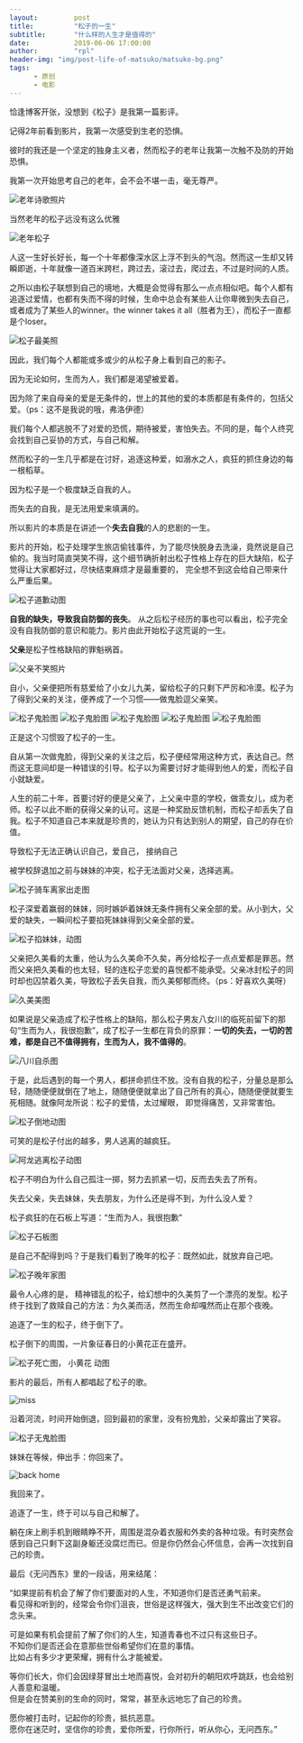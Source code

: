 ```yaml
---
layout:         post
title:          "松子的一生"
subtitle:       "什么样的人生才是值得的"
date:           2019-06-06 17:00:00
author:         "rpl"
header-img: "img/post-life-of-matsuko/matsuko-bg.png" 
tags:
      - 原创
      - 电影
---
```



恰逢博客开张，没想到《松子》是我第一篇影评。

记得2年前看到影片，我第一次感受到生老的恐惧。

彼时的我还是一个坚定的独身主义者，然而松子的老年让我第一次触不及防的开始恐惧。

我第一次开始思考自己的老年，会不会不堪一击，毫无尊严。

![老年诗歌照片](/img/post-life-of-matsuko/new_old2.png)


当然老年的松子远没有这么优雅

![老年松子](/img/post-life-of-matsuko/fall.gif)

人这一生好长好长，每一个十年都像深水区上浮不到头的气泡。然而这一生却又转瞬即逝，十年就像一道百米跨栏，跨过去，滚过去，爬过去，不过是时间的人质。

之所以由松子联想到自己的境地，大概是会觉得有那么一点点相似吧。每个人都有追逐过爱情，也都有失而不得的时候，生命中总会有某些人让你卑微到失去自己，或者成为了某些人的winner。the winner takes it all（胜者为王），而松子一直都是个loser。

![松子最美照](/img/post-life-of-matsuko/01.PNG)


因此，我们每个人都能或多或少的从松子身上看到自己的影子。

因为无论如何，生而为人，我们都是渴望被爱着。

因为除了来自母亲的爱是无条件的，世上的其他的爱的本质都是有条件的，包括父爱。（ps：这不是我说的哦，弗洛伊德）

我们每个人都逃脱不了对爱的恐慌，期待被爱，害怕失去。不同的是，每个人终究会找到自己妥协的方式，与自己和解。

然而松子的一生几乎都是在讨好，追逐这种爱，如溺水之人，疯狂的抓住身边的每一根稻草。

因为松子是一个极度缺乏自我的人。

而失去的自我，是无法用爱来填满的。

所以影片的本质是在讲述一个**失去自我**的人的悲剧的一生。

影片的开始，松子处理学生旅店偷钱事件，为了能尽快脱身去洗澡，竟然说是自己偷的。我当时简直哭笑不得，这个细节确折射出松子性格上存在的巨大缺陷，松子觉得让大家都好过，尽快结束麻烦才是最重要的， 完全想不到这会给自己带来什么严重后果。

![松子道歉动图](/img/post-life-of-matsuko/apologize.JPEG)


**自我的缺失，导致我自防御的丧失**。 从之后松子经历的事也可以看出，松子完全没有自我防御的意识和能力。影片由此开始松子这荒诞的一生。


**父亲**是松子性格缺陷的罪魁祸首。

![父亲不笑照片](/img/post-life-of-matsuko/father.JPEG)


自小，父亲便把所有慈爱给了小女儿九美，留给松子的只剩下严厉和冷漠。松子为了得到父亲的关注，便养成了一个习惯——做鬼脸逗父亲笑。

![松子鬼脸图](/img/post-life-of-matsuko/funny_young1.JPEG)
![松子鬼脸图](/img/post-life-of-matsuko/funny_young2.JPEG)
![松子鬼脸图](/img/post-life-of-matsuko/funny_young3.JPEG)
![松子鬼脸图](/img/post-life-of-matsuko/funny_young4.JPEG)
![松子鬼脸图](/img/post-life-of-matsuko/funny_young05.PNG)

正是这个习惯毁了松子的一生。

自从第一次做鬼脸，得到父亲的关注之后，松子便经常用这种方式，表达自己。然而这无意间却是一种错误的引导。松子以为需要讨好才能得到他人的爱，而松子自小就缺爱。

人生的前二十年，首要讨好的便是父亲了，上父亲中意的学校，做乖女儿，成为老师。松子以此不断的获得父亲的认可。这是一种奖励反馈机制，而松子却丢失了自我。松子不知道自己本来就是珍贵的，她认为只有达到别人的期望，自己的存在价值。

导致松子无法正确认识自己，爱自己， 接纳自己

被学校辞退加之前与妹妹的冲突，松子无法面对父亲，选择逃离。

![松子骑车离家出走图](/img/post-life-of-matsuko/escape.gif)

松子深爱着赢弱的妹妹，同时嫉妒着妹妹无条件拥有父亲全部的爱。从小到大，父爱的缺失，一瞬间松子要掐死妹妹得到父亲全部的爱。

![松子掐妹妹，动图](/img/post-life-of-matsuko/conflict.gif)

父亲把久美看的太重，他认为么久美命不久矣，再分给松子一点点爱都是罪恶。然而父亲把久美看的也太轻，轻的连松子恋爱的喜悦都不能承受。父亲冰封松子的同时却也囚禁着久美，导致松子丢失自我，而久美郁郁而终。（ps：好喜欢久美呀）

![久美美图](/img/post-life-of-matsuko/cuthair.gif)


如果说是父亲造成了松子性格上的缺陷，那么松子男友八女川的临死前留下的那句“生而为人，我很抱歉”，成了松子一生都在背负的原罪：**一切的失去，一切的苦难，都是自己不值得拥有，生而为人，我不值得的**。

![八川自杀图](/img/post-life-of-matsuko/8.gif)

于是，此后遇到的每一个男人，都拼命抓住不放。没有自我的松子，分量总是那么轻，随随便便就倒在了地上，随随便便就拿出了自己所有的真心，随随便便就要生死相随。就像阿龙所说：松子的爱情，太过耀眼， 即觉得痛苦，又非常害怕。

![松子倒地动图](/img/post-life-of-matsuko/break.gif)

可笑的是松子付出的越多，男人逃离的越疯狂。

![阿龙逃离松子动图](/img/post-life-of-matsuko/runout.gif)

松子不明白为什么自己孤注一掷，努力去抓紧一切，反而去失去了所有。

失去父亲，失去妹妹，失去朋友，为什么还是得不到，为什么没人爱？

松子疯狂的在石板上写道：“生而为人，我很抱歉”

![松子石板图](/img/post-life-of-matsuko/sorry.gif)

是自己不配得到吗？于是我们看到了晚年的松子：既然如此，就放弃自己吧。

![松子晚年家图](/img/post-life-of-matsuko/old_back.JPEG)

最令人心疼的是， 精神错乱的松子，给幻想中的久美剪了一个漂亮的发型。松子终于找到了救赎自己的方法：为久美而活，然而生命却嘎然而止在那个夜晚。

追逐了一生的松子，终于倒下了。

松子倒下的周围，一片象征春日的小黄花正在盛开。

![松子死亡图， 小黄花 动图](/img/post-life-of-matsuko/deathflow.gif)


影片的最后，所有人都唱起了松子的歌。

![miss](/img/post-life-of-matsuko/miss.gif)

沿着河流，时间开始倒退，回到最初的家里，没有扮鬼脸，父亲却露出了笑容。

![松子无鬼脸图](/img/post-life-of-matsuko/backhead.gif)


妹妹在等候，伸出手：你回来了。

![back home](/img/post-life-of-matsuko/backhome_01.gif)

我回来了。

追逐了一生，终于可以与自己和解了。


躺在床上刷手机到眼睛睁不开，周围是混杂着衣服和外卖的各种垃圾。有时突然会感到自己只剩下这副身躯还没腐烂而已。但是你仍然会心怀信息，会再一次找到自己的珍贵。

最后《无问西东》里的一段话，用来结尾：

“如果提前有机会了解了你们要面对的人生，不知道你们是否还勇气前来。<br>
看见得和听到的，经常会令你们沮丧，世俗是这样强大，强大到生不出改变它们的念头来。<br>

可是如果有机会提前了解了你们的人生，知道青春也不过只有这些日子。<br>
不知你们是否还会在意那些世俗希望你们在意的事情。<br>
比如占有多少才更荣耀，拥有什么才能被爱。<br>

等你们长大，你们会因绿芽冒出土地而喜悦，会对初升的朝阳欢呼跳跃，也会给别人善意和温暖。<br>
但是会在赞美别的生命的同时，常常，甚至永远地忘了自己的珍贵。<br>

愿你被打击时，记起你的珍贵，抵抗恶意。<br>
愿你在迷茫时，坚信你的珍贵，爱你所爱，行你所行，听从你心，无问西东。”



